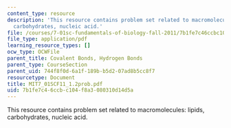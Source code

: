 ```yaml
---
content_type: resource
description: 'This resource contains problem set related to macromolecules: lipids,
  carbohydrates, nucleic acid.'
file: /courses/7-01sc-fundamentals-of-biology-fall-2011/7b1fe7c46ccbc104f8a3080310d14d5a_MIT7_01SCF11_1.2prob.pdf
file_type: application/pdf
learning_resource_types: []
ocw_type: OCWFile
parent_title: Covalent Bonds, Hydrogen Bonds
parent_type: CourseSection
parent_uid: 744f8f0d-6a1f-189b-b5d2-07ad8b5cc8f7
resourcetype: Document
title: MIT7_01SCF11_1.2prob.pdf
uid: 7b1fe7c4-6ccb-c104-f8a3-080310d14d5a
---
```

This resource contains problem set related to macromolecules: lipids, carbohydrates, nucleic acid.